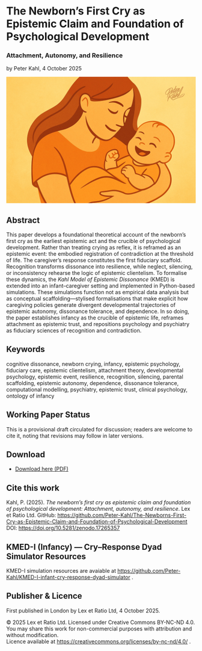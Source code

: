 # The Newborn’s First Cry as Epistemic Claim and Foundation of Psychological Development

### Attachment, Autonomy, and Resilience

by Peter Kahl, 4 October 2025

![A stylised illustration of a mother holding her smiling infant, rendered in warm orange tones. The image symbolises the newborn’s cry and caregiver recognition as the foundational exchange of epistemic life, where comfort and care scaffold resilience and autonomy.](https://github.com/Peter-Kahl/The-Newborns-First-Cry-as-Epistemic-Claim-and-Foundation-of-Psychological-Development/blob/main/mum_baby.jpg?raw=true)

## Abstract

This paper develops a foundational theoretical account of the newborn’s first cry as the earliest epistemic act and the crucible of psychological development. Rather than treating crying as reflex, it is reframed as an epistemic event: the embodied registration of contradiction at the threshold of life. The caregiver’s response constitutes the first fiduciary scaffold. Recognition transforms dissonance into resilience, while neglect, silencing, or inconsistency rehearse the logic of epistemic clientelism. To formalise these dynamics, the _Kahl Model of Epistemic Dissonance_ (KMED) is extended into an infant–caregiver setting and implemented in Python-based simulations. These simulations function not as empirical data analysis but as conceptual scaffolding—stylised formalisations that make explicit how caregiving policies generate divergent developmental trajectories of epistemic autonomy, dissonance tolerance, and dependence. In so doing, the paper establishes infancy as the crucible of epistemic life, reframes attachment as epistemic trust, and repositions psychology and psychiatry as fiduciary sciences of recognition and contradiction.

## Keywords

cognitive dissonance, newborn crying, infancy, epistemic psychology, fiduciary care, epistemic clientelism, attachment theory, developmental psychology, epistemic event, resilience, recognition, silencing, parental scaffolding, epistemic autonomy, dependence, dissonance tolerance, computational modelling, psychiatry, epistemic trust, clinical psychology, ontology of infancy

## Working Paper Status

This is a provisional draft circulated for discussion; readers are welcome to cite it, noting that revisions may follow in later versions.

## Download

- [Download here (PDF)](https://raw.githubusercontent.com/Peter-Kahl/The-Newborns-First-Cry-as-Epistemic-Claim-and-Foundation-of-Psychological-Development/master/Kahl_P_Newborn_Crying_as_the_First_Epistemic_Claim_2025-10-04.pdf)

## Cite this work

Kahl, P. (2025). _The newborn’s first cry as epistemic claim and foundation of psychological development: Attachment, autonomy, and resilience_. Lex et Ratio Ltd. GitHub: https://github.com/Peter-Kahl/The-Newborns-First-Cry-as-Epistemic-Claim-and-Foundation-of-Psychological-Development DOI: https://doi.org/10.5281/zenodo.17265357

## KMED-I (Infancy) — Cry–Response Dyad Simulator Resources

KMED-I simulation resources are avaiable at https://github.com/Peter-Kahl/KMED-I-infant-cry-response-dyad-simulator .

## Publisher & Licence

First published in London by Lex et Ratio Ltd, 4 October 2025.

© 2025 Lex et Ratio Ltd. Licensed under Creative Commons BY-NC-ND 4.0.\
You may share this work for non-commercial purposes with attribution and without modification.\
Licence available at https://creativecommons.org/licenses/by-nc-nd/4.0/ .
